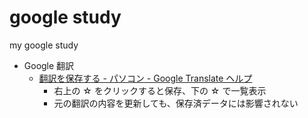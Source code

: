 # google study

my google study

- Google 翻訳
  - [翻訳を保存する \- パソコン \- Google Translate ヘルプ](https://support.google.com/translate/answer/6142480?p=phrasebook_web_help&hl=ja&visit_id=637815162342877801-768924566&rd=1)
    - 右上の ☆ をクリックすると保存、下の ☆ で一覧表示
    - 元の翻訳の内容を更新しても、保存済データには影響されない
